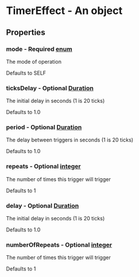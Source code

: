 

# TimerEffect - An object



## Properties



### mode - Required [enum](enum)



 The mode of operation



Defaults to SELF



### ticksDelay - Optional [Duration](Duration)



 The initial delay in seconds (1 is 20 ticks)



Defaults to 1.0



### period - Optional [Duration](Duration)



 The delay between triggers in seconds (1 is 20 ticks)



Defaults to 1.0



### repeats - Optional [integer](integer)



 The number of times this trigger will trigger



Defaults to 1



### delay - Optional [Duration](Duration)



 The initial delay in seconds (1 is 20 ticks)



Defaults to 1.0



### numberOfRepeats - Optional [integer](integer)



 The number of times this trigger will trigger



Defaults to 1

